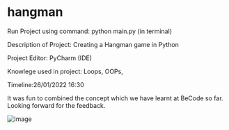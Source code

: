 # hangman

Run Project using command: python main.py (in terminal)

Description of Project: Creating a Hangman game in Python          

Project Editor: PyCharm (IDE)

Knowlege used in project: Loops, OOPs, 

Timeline:26/01/2022 16:30


 
It was fun to combined the concept which we have learnt at BeCode so far. Looking forward for the feedback. 



![image](https://user-images.githubusercontent.com/96992159/151192744-18d1b021-dc93-4697-8ba0-043ab1e5a684.png)
